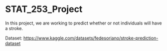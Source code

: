 # STAT_253_Project

In this project, we are working to predict whether or not individuals will have a stroke. 

Dataset: https://www.kaggle.com/datasets/fedesoriano/stroke-prediction-dataset
